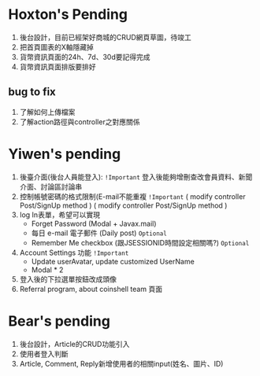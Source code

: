 # Hoxton's Pending

1. 後台設計，目前已經架好商城的CRUD網頁草圖，待竣工
2. 把首頁圖表的X軸隱藏掉
3. 貨幣資訊頁面的24h、7d、30d要記得完成
4. 貨幣資訊頁面排版要排好

## bug to fix
1. 了解如何上傳檔案
2. 了解action路徑與controller之對應關係



# Yiwen's pending

1. 後臺介面(後台人員能登入): `!Important` 登入後能夠增刪查改會員資料、新聞介面、討論區討論串
2. 控制帳號密碼的格式限制(E-mail不能重複 `!Important` ( modify controller Post/SignUp method )
    ( modify controller Post/SignUp method )
3. log In表單，希望可以實現 
    +  Forget Password (Modal + Javax.mail)
    +  每日 e-mail 電子郵件 (Daily post) `Optional`
    +  Remember Me checkbox (跟JSESSIONID時間設定相關嗎?) `Optional`
4. Account Settings 功能 `!Important`
    +  Update userAvatar, update customized UserName
    +  Modal * 2
4. 登入後的下拉選單按鈕改成頭像
5. Referral program, about coinshell team 頁面

# Bear's pending
1. 後台設計，Article的CRUD功能引入
2. 使用者登入判斷
3. Article, Comment, Reply新增使用者的相關input(姓名、圖片、ID)